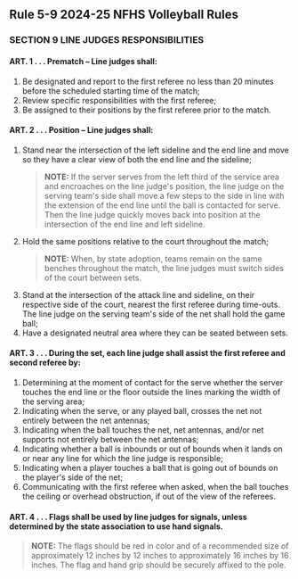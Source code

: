 <!-- Section: Line Judges Responsibilities -->

## Rule 5-9 2024-25 NFHS Volleyball Rules

### SECTION 9 LINE JUDGES RESPONSIBILITIES

#### ART. 1 . . . Prematch – Line judges shall:

1. Be designated and report to the first referee no less than 20 minutes before the scheduled starting time of the match;
2. Review specific responsibilities with the first referee;
3. Be assigned to their positions by the first referee prior to the match.

#### ART. 2 . . . Position – Line judges shall:

1. Stand near the intersection of the left sideline and the end line and move so they have a clear view of both the end line and the sideline;
   > **NOTE:** If the server serves from the left third of the service area and encroaches on the line judge's position, the line judge on the serving team's side shall move a few steps to the side in line with the extension of the end line until the ball is contacted for serve. Then the line judge quickly moves back into position at the intersection of the end line and left sideline.
2. Hold the same positions relative to the court throughout the match;
   > **NOTE:** When, by state adoption, teams remain on the same benches throughout the match, the line judges must switch sides of the court between sets.
3. Stand at the intersection of the attack line and sideline, on their respective side of the court, nearest the first referee during time-outs. The line judge on the serving team's side of the net shall hold the game ball;
4. Have a designated neutral area where they can be seated between sets.

#### ART. 3 . . . During the set, each line judge shall assist the first referee and second referee by:

1. Determining at the moment of contact for the serve whether the server touches the end line or the floor outside the lines marking the width of the serving area;
2. Indicating when the serve, or any played ball, crosses the net not entirely between the net antennas;
3. Indicating when the ball touches the net, net antennas, and/or net supports not entirely between the net antennas;
4. Indicating whether a ball is inbounds or out of bounds when it lands on or near any line for which the line judge is responsible;
5. Indicating when a player touches a ball that is going out of bounds on the player's side of the net;
6. Communicating with the first referee when asked, when the ball touches the ceiling or overhead obstruction, if out of the view of the referees.

#### ART. 4 . . . Flags shall be used by line judges for signals, unless determined by the state association to use hand signals.

> **NOTE:** The flags should be red in color and of a recommended size of approximately 12 inches by 12 inches to approximately 16 inches by 16 inches. The flag and hand grip should be securely affixed to the pole.
